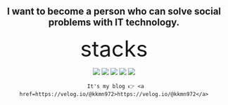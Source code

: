 

<div align= center>

  <div>

   


<div align= center>
  <h2>I want to become a person who can solve social problems with IT technology.</h2>
  <div>

<span style="font-size: 50px;">stacks</span>
<div align= center>
 <img src="https://img.shields.io/badge/html5-E34F26?style=for-the-badge&logo=html5&logoColor=white"> 
  <img src="https://img.shields.io/badge/css-1572B6?style=for-the-badge&logo=css3&logoColor=white"> 
  <img src="https://img.shields.io/badge/javascript-F7DF1E?style=for-the-badge&logo=javascript&logoColor=black"> 
  <img src="https://img.shields.io/badge/python-3776AB?style=for-the-badge&logo=python&logoColor=white"> 
  <img src="https://img.shields.io/badge/react-61DAFB?style=for-the-badge&logo=react&logoColor=black"> 
  <div>

     It's my blog 👉 <a href=https://velog.io/@kkmn972>https://velog.io/@kkmn972</a>
